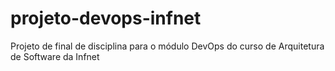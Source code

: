 # projeto-devops-infnet
Projeto de final de disciplina para o módulo DevOps do curso de Arquitetura de Software da Infnet
